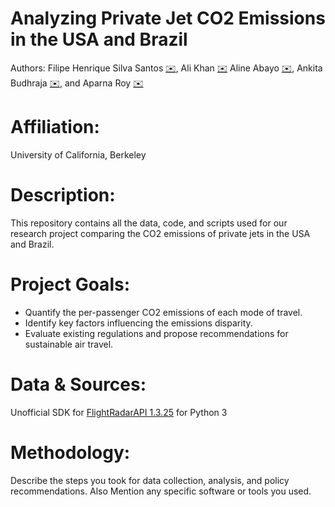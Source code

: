 # Analyzing Private Jet CO2 Emissions in the USA and Brazil
Authors:
Filipe Henrique Silva Santos [✉️](<filipe@berkeley.edu>),
Ali Khan [✉️](<alikhan447@berkeley.edu>)
Aline Abayo [✉️](<aline.abayo@berkeley.edu>),
Ankita Budhraja [✉️](<ankita_budhraja@berkeley.edu>), and 
Aparna Roy [✉️](<aparna_roy@berkeley.edu>)


# Affiliation:
University of California, Berkeley

# Description:
This repository contains all the data, code, and scripts used for our research project comparing the CO2 emissions of private jets in the USA and Brazil.

# Project Goals:

- Quantify the per-passenger CO2 emissions of each mode of travel.
- Identify key factors influencing the emissions disparity.
- Evaluate existing regulations and propose recommendations for sustainable air travel.

# Data & Sources:

Unofficial SDK for [FlightRadarAPI 1.3.25](https://pypi.org/project/FlightRadarAPI/#description) for Python 3
 
# Methodology:

Describe the steps you took for data collection, analysis, and policy recommendations.
Also Mention any specific software or tools you used.



